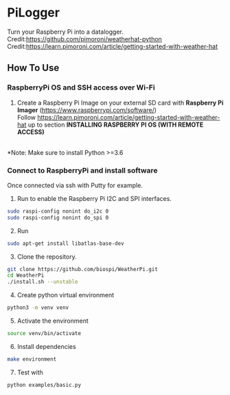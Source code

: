 # PiLogger
Turn your Raspberry Pi into a datalogger. <br>
Credit:https://github.com/pimoroni/weatherhat-python <br>
Credit:https://learn.pimoroni.com/article/getting-started-with-weather-hat

## How To Use

### RaspberryPi OS and SSH access over Wi-Fi

1) Create a Raspberry Pi Image on your external SD card with **Raspberry Pi Imager** (https://www.raspberrypi.com/software/) <br>
Follow https://learn.pimoroni.com/article/getting-started-with-weather-hat up to section **INSTALLING RASPBERRY PI OS (WITH REMOTE ACCESS)**
<br>
*Note: Make sure to install Python >=3.6

### Connect to RaspberryPi and install software
Once connected via ssh with Putty for example.

1) Run to enable the Raspberry Pi I2C and SPI interfaces.
```bash
sudo raspi-config nonint do_i2c 0
sudo raspi-config nonint do_spi 0
```

2) Run
```bash
sudo apt-get install libatlas-base-dev
```

3) Clone the repository.
```bash
git clone https://github.com/biospi/WeatherPi.git
cd WeatherPi
./install.sh --unstable
```

4) Create python virtual environment 
```bash
python3 -m venv venv
```
5) Activate the environment
```bash
source venv/bin/activate
```
6) Install dependencies 
```bash
make environment
```

7) Test with 
```bash
python examples/basic.py
```